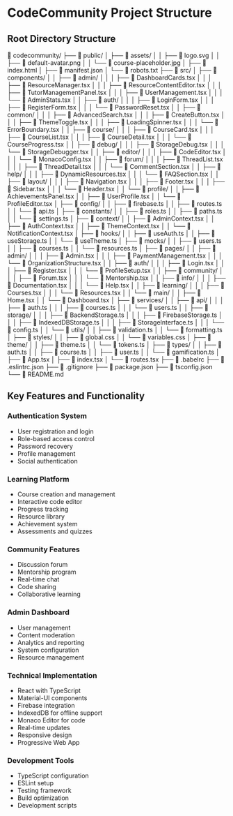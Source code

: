 # CodeCommunity Project Structure

## Root Directory Structure
📁 codecommunity/
├── 📁 public/
│   ├── 📁 assets/
│   │   ├── 📄 logo.svg
│   │   ├── 📄 default-avatar.png
│   │   └── 📄 course-placeholder.jpg
│   ├── 📄 index.html
│   ├── 📄 manifest.json
│   └── 📄 robots.txt
├── 📁 src/
│   ├── 📁 components/
│   │   ├── 📁 admin/
│   │   │   ├── 📄 DashboardCards.tsx
│   │   │   ├── 📄 ResourceManager.tsx
│   │   │   ├── 📄 ResourceContentEditor.tsx
│   │   │   ├── 📄 TutorManagementPanel.tsx
│   │   │   ├── 📄 UserManagement.tsx
│   │   │   └── 📄 AdminStats.tsx
│   │   ├── 📁 auth/
│   │   │   ├── 📄 LoginForm.tsx
│   │   │   ├── 📄 RegisterForm.tsx
│   │   │   └── 📄 PasswordReset.tsx
│   │   ├── 📁 common/
│   │   │   ├── 📄 AdvancedSearch.tsx
│   │   │   ├── 📄 CreateButton.tsx
│   │   │   ├── 📄 ThemeToggle.tsx
│   │   │   ├── 📄 LoadingSpinner.tsx
│   │   │   └── 📄 ErrorBoundary.tsx
│   │   ├── 📁 course/
│   │   │   ├── 📄 CourseCard.tsx
│   │   │   ├── 📄 CourseList.tsx
│   │   │   ├── 📄 CourseDetail.tsx
│   │   │   └── 📄 CourseProgress.tsx
│   │   ├── 📁 debug/
│   │   │   ├── 📄 StorageDebug.tsx
│   │   │   └── 📄 StorageDebugger.tsx
│   │   ├── 📁 editor/
│   │   │   ├── 📄 CodeEditor.tsx
│   │   │   └── 📄 MonacoConfig.tsx
│   │   ├── 📁 forum/
│   │   │   ├── 📄 ThreadList.tsx
│   │   │   ├── 📄 ThreadDetail.tsx
│   │   │   └── 📄 CommentSection.tsx
│   │   ├── 📁 help/
│   │   │   ├── 📄 DynamicResources.tsx
│   │   │   └── 📄 FAQSection.tsx
│   │   ├── 📁 layout/
│   │   │   ├── 📄 Navigation.tsx
│   │   │   ├── 📄 Footer.tsx
│   │   │   ├── 📄 Sidebar.tsx
│   │   │   └── 📄 Header.tsx
│   │   └── 📁 profile/
│   │       ├── 📄 AchievementsPanel.tsx
│   │       ├── 📄 UserProfile.tsx
│   │       └── 📄 ProfileEditor.tsx
│   ├── 📁 config/
│   │   ├── 📄 firebase.ts
│   │   ├── 📄 routes.ts
│   │   └── 📄 api.ts
│   ├── 📁 constants/
│   │   ├── 📄 roles.ts
│   │   ├── 📄 paths.ts
│   │   └── 📄 settings.ts
│   ├── 📁 context/
│   │   ├── 📄 AdminContext.tsx
│   │   ├── 📄 AuthContext.tsx
│   │   ├── 📄 ThemeContext.tsx
│   │   └── 📄 NotificationContext.tsx
│   ├── 📁 hooks/
│   │   ├── 📄 useAuth.ts
│   │   ├── 📄 useStorage.ts
│   │   └── 📄 useTheme.ts
│   ├── 📁 mocks/
│   │   ├── 📄 users.ts
│   │   ├── 📄 courses.ts
│   │   └── 📄 resources.ts
│   ├── 📁 pages/
│   │   ├── 📁 admin/
│   │   │   ├── 📄 Admin.tsx
│   │   │   ├── 📄 PaymentManagement.tsx
│   │   │   └── 📄 OrganizationStructure.tsx
│   │   ├── 📁 auth/
│   │   │   ├── 📄 Login.tsx
│   │   │   ├── 📄 Register.tsx
│   │   │   └── 📄 ProfileSetup.tsx
│   │   ├── 📁 community/
│   │   │   ├── 📄 Forum.tsx
│   │   │   └── 📄 Mentorship.tsx
│   │   ├── 📁 info/
│   │   │   ├── 📄 Documentation.tsx
│   │   │   └── 📄 Help.tsx
│   │   ├── 📁 learning/
│   │   │   ├── 📄 Courses.tsx
│   │   │   └── 📄 Resources.tsx
│   │   └── 📁 main/
│   │       ├── 📄 Home.tsx
│   │       └── 📄 Dashboard.tsx
│   ├── 📁 services/
│   │   ├── 📁 api/
│   │   │   ├── 📄 auth.ts
│   │   │   ├── 📄 courses.ts
│   │   │   └── 📄 users.ts
│   │   ├── 📁 storage/
│   │   │   ├── 📄 BackendStorage.ts
│   │   │   ├── 📄 FirebaseStorage.ts
│   │   │   ├── 📄 IndexedDBStorage.ts
│   │   │   ├── 📄 StorageInterface.ts
│   │   │   └── 📄 config.ts
│   │   └── 📁 utils/
│   │       ├── 📄 validation.ts
│   │       └── 📄 formatting.ts
│   ├── 📁 styles/
│   │   ├── 📄 global.css
│   │   └── 📄 variables.css
│   ├── 📁 theme/
│   │   ├── 📄 theme.ts
│   │   └── 📄 tokens.ts
│   ├── 📁 types/
│   │   ├── 📄 auth.ts
│   │   ├── 📄 course.ts
│   │   ├── 📄 user.ts
│   │   └── 📄 gamification.ts
│   ├── 📄 App.tsx
│   ├── 📄 index.tsx
│   └── 📄 routes.tsx
├── 📄 .babelrc
├── 📄 .eslintrc.json
├── 📄 .gitignore
├── 📄 package.json
├── 📄 tsconfig.json
└── 📄 README.md

## Key Features and Functionality

### Authentication System
- User registration and login
- Role-based access control
- Password recovery
- Profile management
- Social authentication

### Learning Platform
- Course creation and management
- Interactive code editor
- Progress tracking
- Resource library
- Achievement system
- Assessments and quizzes

### Community Features
- Discussion forum
- Mentorship program
- Real-time chat
- Code sharing
- Collaborative learning

### Admin Dashboard
- User management
- Content moderation
- Analytics and reporting
- System configuration
- Resource management

### Technical Implementation
- React with TypeScript
- Material-UI components
- Firebase integration
- IndexedDB for offline support
- Monaco Editor for code
- Real-time updates
- Responsive design
- Progressive Web App

### Development Tools
- TypeScript configuration
- ESLint setup
- Testing framework
- Build optimization
- Development scripts